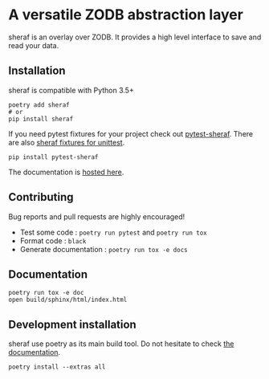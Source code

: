 # A versatile ZODB abstraction layer

sheraf is an overlay over ZODB. It provides a high level interface to save and read your data.

## Installation

sheraf is compatible with Python 3.5+

    poetry add sheraf
    # or
    pip install sheraf

If you need pytest fixtures for your project check out [pytest-sheraf](https://gitlab.com/yaal/pytest-sheraf). There are also [sheraf fixtures for unittest](https://gitlab.com/yaal/unittest-sheraf).

    pip install pytest-sheraf

The documentation is [hosted here](https://sheraf.readthedocs.io/en/latest/).

## Contributing

Bug reports and pull requests are highly encouraged!

 - Test some code : `poetry run pytest` and `poetry run tox`
 - Format code : `black`
 - Generate documentation : `poetry run tox -e docs`

## Documentation

    poetry run tox -e doc
    open build/sphinx/html/index.html

## Development installation

sheraf use poetry as its main build tool. Do not hesitate to check [the documentation](https://python-poetry.org/docs/).

    poetry install --extras all
